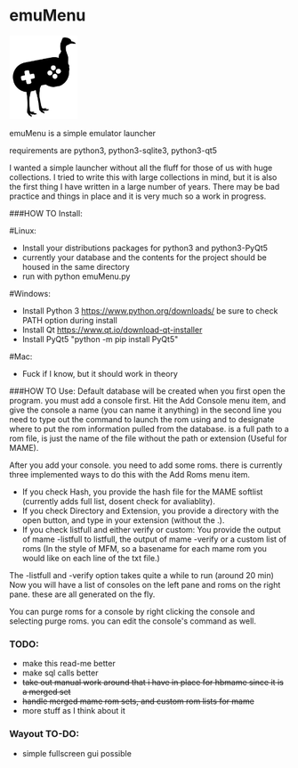 # emuMenu
<img src="assets/emu_black_silhouette.svg/" height="150">

emuMenu is a simple emulator launcher

requirements are python3, python3-sqlite3, python3-qt5


I wanted a simple launcher without all the fluff for those of us with huge collections. I tried to write
this with large collections in mind, but it is also the first thing I have written in a large number of 
years. There may be bad practice and things in place and it is very much so a work in progress.

###HOW TO Install:
	
#Linux:
* Install your distributions packages for python3 and python3-PyQt5
* currently your database and the contents for the project should be housed in the same directory
* run with python emuMenu.py

#Windows:

* Install Python 3 https://www.python.org/downloads/ be sure to check PATH option during install
* Install Qt https://www.qt.io/download-qt-installer
* Install PyQt5 "python -m pip install PyQt5"
		
#Mac:
* Fuck if I know, but it should work in theory

###HOW TO Use:
Default database will be created when you first open the program. you must add a console first. Hit the Add Console menu item, and give
the console a name (you can name it anything) in the second line you need to type out the command to launch the rom using <ROM> and <BASENAME>
to designate where to put the rom information pulled from the database. <ROM> is a full path to a rom file, <BASENAME> is just the name 
of the file without the path or extension (Useful for MAME).

After you add your console. you need to add some roms. there is currently three implemented ways to do this with the Add Roms menu item.
* If you check Hash, you provide the hash file for the MAME softlist (currently adds full list, dosent check for avaliablity).
* If you check Directory and Extension, you provide a directory with the open button, and type in your extension (without the .).
* If you check listfull and either verify or custom: You provide the output of mame -listfull to listfull, the output of mame -verify or a custom list of roms (In the style of MFM, so a basename for each mame rom you would like on each line of the txt file.)
	   
The -listfull and -verify option takes quite a while to run (around 20 min) 
Now you will have a list of consoles on the left pane and roms on the right pane. these are all generated on the fly. 

You can purge roms for a console by right clicking the console and selecting purge roms. you can edit the console's command as well.


### TODO:
* make this read-me better
* make sql calls better
* ~~take out manual work around that i have in place for hbmame since it is a merged set~~
* ~~handle merged mame rom sets, and custom rom lists for mame~~
* more stuff as I think about it

### Wayout TO-DO:
* simple fullscreen gui possible

